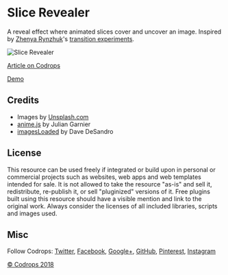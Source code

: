 # Slice Revealer

A reveal effect where animated slices cover and uncover an image. Inspired by [Zhenya Rynzhuk](https://dribbble.com/Zhenya_Artem)'s [transition experiments](https://dribbble.com/shots/4132057-Selected-Works-Transitions-Experiments).

![Slice Revealer](https://tympanus.net/codrops/wp-content/uploads/2018/02/SliceReveal.jpg)

[Article on Codrops](https://tympanus.net/codrops/?p=33895)

[Demo](https://tympanus.net/Development/SliceRevealer/)

## Credits

- Images by [Unsplash.com](http://unsplash.com)
- [anime.js](http://anime-js.com/) by Julian Garnier
- [imagesLoaded](http://imagesloaded.desandro.com/) by Dave DeSandro

## License
This resource can be used freely if integrated or build upon in personal or commercial projects such as websites, web apps and web templates intended for sale. It is not allowed to take the resource "as-is" and sell it, redistribute, re-publish it, or sell "pluginized" versions of it. Free plugins built using this resource should have a visible mention and link to the original work. Always consider the licenses of all included libraries, scripts and images used.

## Misc

Follow Codrops: [Twitter](http://www.twitter.com/codrops), [Facebook](http://www.facebook.com/codrops), [Google+](https://plus.google.com/101095823814290637419), [GitHub](https://github.com/codrops), [Pinterest](http://www.pinterest.com/codrops/), [Instagram](https://www.instagram.com/codropsss/)


[© Codrops 2018](http://www.codrops.com)





